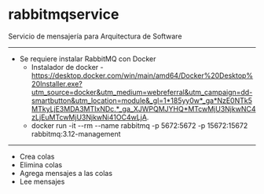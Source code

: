 # rabbitmqservice
Servicio de mensajería para Arquitectura de Software

------------------------------------------------------------------------------------------------
* Se requiere instalar RabbitMQ con Docker
  - Instalador de docker - https://desktop.docker.com/win/main/amd64/Docker%20Desktop%20Installer.exe?utm_source=docker&utm_medium=webreferral&utm_campaign=dd-smartbutton&utm_location=module&_gl=1*185yy0w*_ga*NzE0NTk5MTkyLjE3MDA3MTIxNDc.*_ga_XJWPQMJYHQ*MTcwMjU3NjkwNC4zLjEuMTcwMjU3NjkwNi41OC4wLjA.
  - docker run -it --rm --name rabbitmq -p 5672:5672 -p 15672:15672 rabbitmq:3.12-management
------------------------------------------------------------------------------------------------

+ Crea colas
+ Elimina colas
+ Agrega mensajes a las colas
+ Lee mensajes
